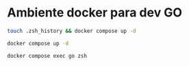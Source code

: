 # Ambiente docker para dev GO

```bash
touch .zsh_history && docker compose up -d
```

```bash
docker compose up -d
```

```bash
docker compose exec go zsh
```
